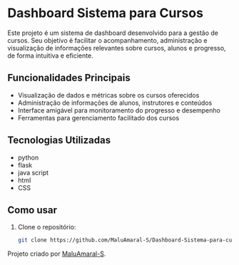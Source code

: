 # Dashboard Sistema para Cursos

Este projeto é um sistema de dashboard desenvolvido para a gestão de cursos. Seu objetivo é facilitar o acompanhamento, administração e visualização de informações relevantes sobre cursos, alunos e progresso, de forma intuitiva e eficiente.

## Funcionalidades Principais

- Visualização de dados e métricas sobre os cursos oferecidos
- Administração de informações de alunos, instrutores e conteúdos
- Interface amigável para monitoramento do progresso e desempenho
- Ferramentas para gerenciamento facilitado dos cursos

## Tecnologias Utilizadas
- python
- flask
- java script
- html
- CSS

## Como usar

1. Clone o repositório:
   ```bash
   git clone https://github.com/MaluAmaral-S/Dashboard-Sistema-para-cursos.git
   ```

Projeto criado por [MaluAmaral-S](https://github.com/MaluAmaral-S).
